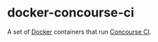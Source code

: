 # docker-concourse-ci

A set of [Docker](https://www.docker.com/) containers that run [Concourse CI](https://concourse.ci/).
